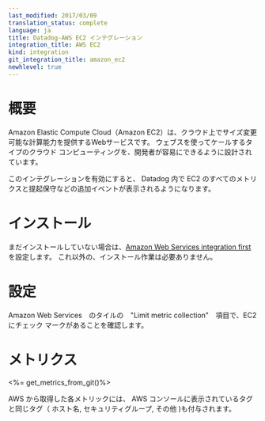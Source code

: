 ```yaml
---
last_modified: 2017/03/09
translation_status: complete
language: ja
title: Datadog-AWS EC2 インテグレーション
integration_title: AWS EC2
kind: integration
git_integration_title: amazon_ec2
newhlevel: true
---
```


<!-- # Overview

Amazon Elastic Compute Cloud (Amazon EC2) is a web service that provides resizable compute capacity in the cloud. It is designed to make web-scale cloud computing easier for developers.

Enable this integration to see in Datadog all your EC2 metrics, and additional events like scheduled maintenances. -->

# 概要

Amazon Elastic Compute Cloud（Amazon EC2）は、クラウド上でサイズ変更可能な計算能力を提供するWebサービスです。 ウェブスを使ってケールするタイプのクラウド コンピューティングを、開発者が容易にできるように設計されています。

このインテグレーションを有効にすると、 Datadog 内で EC2 のすべてのメトリクスと提起保守などの追加イベントが表示されるようになります。


<!-- # Installation

If you haven't already, set up the [Amazon Web Services integration first](/integrations/aws). There are no other installation steps that need to be performed. -->

# インストール

まだインストールしていない場合は、[Amazon Web Services integration first](/ja/integration/aws)を設定します。 これ以外の、インストール作業は必要ありません。


<!-- # Configuration

In the Amazon Web Services integration tile, ensure that EC2 is checked under metric collection. -->

# 設定

Amazon Web Services　のタイルの　"Limit metric collection"　項目で、EC2　にチェック マークがあることを確認します。


<!-- # Metrics

<%= get_metrics_from_git()%>

Each of the metrics retrieved from AWS will be assigned the same tags that appear in the AWS console, including but not limited to host name, security-groups, and more.
 -->

# メトリクス

<%= get_metrics_from_git()%>

AWS から取得した各メトリックには、 AWS コンソールに表示されているタグと同じタグ（ ホスト名, セキュリティグループ, その他 )も付与されます。



